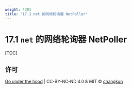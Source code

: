 ```yaml
---
weight: 4301
title: "17.1 net 的网络轮询器 NetPoller"
---
```


# 17.1 `net` 的网络轮询器 NetPoller

[TOC]

## 许可

[Go under the hood](https://github.com/changkun/go-under-the-hood) | CC-BY-NC-ND 4.0 & MIT &copy; [changkun](https://changkun.de)
